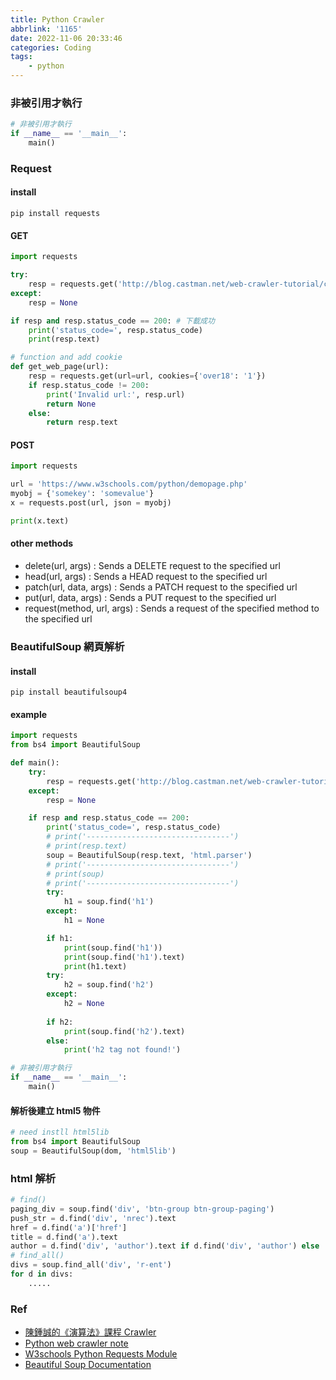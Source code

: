 ```yaml
---
title: Python Crawler
abbrlink: '1165'
date: 2022-11-06 20:33:46
categories: Coding
tags:
	- python
---
```


### 非被引用才執行
``` python
# 非被引用才執行
if __name__ == '__main__':
    main()
```


<!--more-->

### Request 
#### install
```
pip install requests
```

#### GET 
``` python 
import requests

try:
    resp = requests.get('http://blog.castman.net/web-crawler-tutorial/ch1/connect.html')
except:
    resp = None

if resp and resp.status_code == 200: # 下載成功
    print('status_code=', resp.status_code)
    print(resp.text)

# function and add cookie
def get_web_page(url):
    resp = requests.get(url=url, cookies={'over18': '1'})
    if resp.status_code != 200:
        print('Invalid url:', resp.url)
        return None
    else:
        return resp.text
```

#### POST
``` python
import requests

url = 'https://www.w3schools.com/python/demopage.php'
myobj = {'somekey': 'somevalue'}
x = requests.post(url, json = myobj)

print(x.text)
```

#### other methods
+ delete(url, args)	: Sends a DELETE request to the specified url
+ head(url, args) : Sends a HEAD request to the specified url
+ patch(url, data, args) : Sends a PATCH request to the specified url
+ put(url, data, args) : Sends a PUT request to the specified url
+ request(method, url, args) : Sends a request of the specified method to the specified url

### BeautifulSoup 網頁解析
#### install
```
pip install beautifulsoup4
```

#### example
``` python
import requests
from bs4 import BeautifulSoup

def main():
    try:
        resp = requests.get('http://blog.castman.net/web-crawler-tutorial/ch1/connect.html')
    except:
        resp = None

    if resp and resp.status_code == 200:
        print('status_code=', resp.status_code)
        # print('--------------------------------')
        # print(resp.text)
        soup = BeautifulSoup(resp.text, 'html.parser')
        # print('--------------------------------')
        # print(soup)
        # print('--------------------------------')
        try:
            h1 = soup.find('h1')
        except:
            h1 = None

        if h1:
            print(soup.find('h1'))
            print(soup.find('h1').text)
            print(h1.text)
        try:
            h2 = soup.find('h2')
        except:
            h2 = None
            
        if h2:
            print(soup.find('h2').text)
        else:
            print('h2 tag not found!')

# 非被引用才執行
if __name__ == '__main__':
    main()
```

#### 解析後建立 html5 物件
``` python
# need instll html5lib 
from bs4 import BeautifulSoup
soup = BeautifulSoup(dom, 'html5lib')
```

### html 解析
``` python
# find()
paging_div = soup.find('div', 'btn-group btn-group-paging')
push_str = d.find('div', 'nrec').text
href = d.find('a')['href']
title = d.find('a').text
author = d.find('div', 'author').text if d.find('div', 'author') else ''
# find_all()
divs = soup.find_all('div', 'r-ent')
for d in divs:
    .....
``` 

### Ref
+ [陳鍾誠的《演算法》課程 Crawler ](https://gitlab.com/cccnqu111/alg/-/tree/master/00e-python/09-net/crawler)
+ [Python web crawler note](https://clu.gitbook.io/python-web-crawler-note/13-yi-zhi-hen-yuan-shi-de-pa-chong)
+ [W3schools Python Requests Module](https://www.w3schools.com/python/module_requests.asp)
+ [Beautiful Soup Documentation](https://www.crummy.com/software/BeautifulSoup/bs4/doc/)
